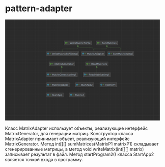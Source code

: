 # pattern-adapter

![](src/main/resources/classes%20schema.png)

Класс MatrixAdapter использует объекты, реализующие интерфейс MatrixGenerator, для генерации матриц.
Конструктор класса MatrixAdapter принимает объект, реализующий интерфейс MatrixGenerator.
Метод int[][] sumMatrices(MatrixP1 matrixP1) складывает сгенерированные матрицы, а метод void writeMatrix(int[][] matrix) записывает результат в файл.
Метод startProgram2() класса StartApp2 является точкой входа в программу.
